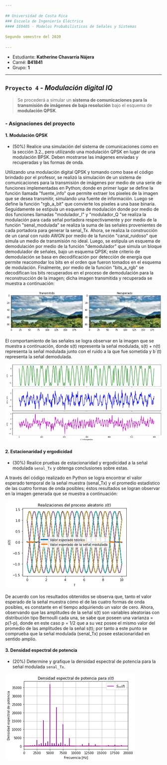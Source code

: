```yaml
---

## Universidad de Costa Rica
### Escuela de Ingeniería Eléctrica
#### IE0405 - Modelos Probabilísticos de Señales y Sistemas

Segundo semestre del 2020

---
```


* Estudiante: **Katherine Chavarría Nájera**
* Carné: **B41841**
* Grupo: **1**

---
## `Proyecto 4` - *Modulación digital IQ*
>Se procederá a simular un **sistema de comunicaciones para la transmisión de imágenes de baja resolución** bajo el esquema de **modulación QPSK**. 


### - Asignaciones del proyecto

#### 1. Modulación QPSK

* (50%) Realice una simulación del sistema de comunicaciones como en la sección 3.2., pero utilizando una modulación QPSK en lugar de una modulación BPSK. Deben mostrarse las imágenes enviadas y recuperadas y las formas de onda.

Utilizando una modulación digital QPSK y tomando como base el código brindado por el profesor, se realizó la simulación de un sistema de comunicaciones para la transmisión de imágenes por medio de una serie de funciones implementadas en Python; donde en primer lugar se define la función llamada "fuente_info" que permite extraer los pixeles de la imagen que se desea transmitir, simulando una fuente de información. Luego se define la función "rgb_a_bit" que convierte los pixeles a una base binaria. Seguidamente se estipula un esquema de modulación donde por medio de dos funciones llamadas "modulador_I" y "modulador_Q "se realiza la modulación para cada señal portadora respectivamente y por medio de la función "senal_modulada" se realiza la suma de las señales provenientes de cada portadora para generar la senal_Tx. Ahora, se realiza la construcción de un canal con ruido AWGN por medio de la función "canal_ruidoso" que simula un medio de transmisión no ideal. Luego, se estipula un esquema de demodulación por medio de la función "demodulador" que simula un bloque demodulador de señales, bajo un esquema QPSK; este criterio de demodulación se basa en decodificación por detección de energía que permite reacomodar los bits en el orden que fueron tomados en el esquema de modulación. Finalmente, por medio de la función "bits_a_rgb" se decodifican los bits recuperados en el proceso de demodulación para la reconstrucción de la imagen; dicha imagen transmitida y recuperada se muestra a continuación:

![](Figuras/Figura%201.png)

El comportamiento de las señales se logra observar en la imagen que se muestra a continuación, donde s(t) representa la señal modulada, s(t) + n(t) representa la señal modulada junto con el ruido a la que fue sometida y b´(t) representa la señal demodulada.   

![](Figuras/Figura%202.png)

#### 2. Estacionaridad y ergodicidad

* (30%) Realice pruebas de estacionaridad y ergodicidad a la señal modulada `senal_Tx` y obtenga conclusiones sobre estas.

A través del código realizado en Python se logra encontrar el valor esperado temporal de la señal muestra (senal_Tx) y el promedio estadístico de las cuatro formas de onda posibles; éstos resultados se logran observar en la imagen generada que se muestra a continuación:  

![](Figuras/Figura%203.png)

De acuerdo con los resultados obtenidos se observa que, tanto el valor esperado de la señal muestra cómo el de las cuatro formas de onda posibles, es constante en el tiempo adquiriendo un valor de cero. Ahora, observando que las amplitudes de la señal s(t) son variables aleatorias con distribución tipo Bernoulli cada una, se sabe que poseen una varianza = p(1-p), donde en este caso p = 1/2 que a su vez posee el mismo valor del promedio de las amplitudes de la señal s(t); por tanto a este punto se comprueba que la señal modulada (senal_Tx) posee estacionaridad en sentido amplio.         

#### 3. Densidad espectral de potencia

* (20%) Determine y grafique la densidad espectral de potencia para la señal modulada `senal_Tx`.

![](Figuras/Figura%204.png)
 
